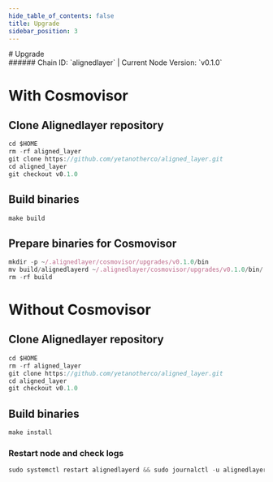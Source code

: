 ```yaml
---
hide_table_of_contents: false
title: Upgrade
sidebar_position: 3
---
```


<div class="h1-with-icon icon-alignedlayer">
# Upgrade
</div>
###### Chain ID: `alignedlayer` | Current Node Version: `v0.1.0`

# With Cosmovisor
## Clone Alignedlayer repository
```js
cd $HOME
rm -rf aligned_layer
git clone https://github.com/yetanotherco/aligned_layer.git
cd aligned_layer
git checkout v0.1.0
 ```

## Build binaries
```js
make build
 ```

## Prepare binaries for Cosmovisor
```js
mkdir -p ~/.alignedlayer/cosmovisor/upgrades/v0.1.0/bin
mv build/alignedlayerd ~/.alignedlayer/cosmovisor/upgrades/v0.1.0/bin/
rm -rf build
```

# Without Cosmovisor
## Clone Alignedlayer repository
```js
cd $HOME
rm -rf aligned_layer
git clone https://github.com/yetanotherco/aligned_layer.git
cd aligned_layer
git checkout v0.1.0
 ```

## Build binaries
```js
make install
 ```

### Restart node and check logs
```js
sudo systemctl restart alignedlayerd && sudo journalctl -u alignedlayerd -f --no-hostname -o cat
```